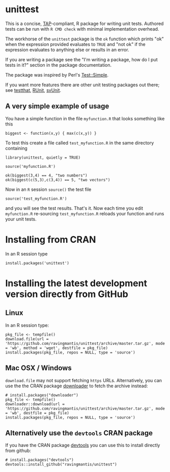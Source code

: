 unittest
========

This is a concise, [TAP](http://testanything.org/)-compliant, R package for writing unit tests. Authored tests can be run with `R CMD check` with minimal implementation overhead.

The workhorse of the `unittest` package is the `ok` function which prints "ok" when the expression provided evaluates to `TRUE` and "not ok" if the expression evaluates to anything else or results in an error.

If you are writing a package see the "I'm writing a package, how do I put tests in it?" section in the package documentation.

The package was inspired by Perl's [Test::Simple](http://search.cpan.org/perldoc?Test::Simple).

If you want more features there are other unit testing packages out there; see [testthat](http://CRAN.R-project.org/package=testthat), [RUnit](http://CRAN.R-project.org/package=RUnit), [svUnit](http://CRAN.R-project.org/package=svUnit).

A very simple example of usage
------------------------------

You have a simple function in the file `myfunction.R` that looks something like this

    biggest <- function(x,y) { max(c(x,y)) }
       
To test this create a file called `test_myfunction.R` in the same directory containing

    library(unittest, quietly = TRUE)
    
    source('myfunction.R')
    
    ok(biggest(3,4) == 4, "two numbers")    
    ok(biggest(c(5,3),c(3,4)) == 5, "two vectors")    

Now in an `R` session `source()` the test file

    source('test_myfunction.R')

and you will see the test results. That's it.  Now each time you edit `myfunction.R` re-sourcing `test_myfunction.R` reloads your function and runs your unit tests.

Installing from CRAN
====================

In an R session type

    install.packages('unittest')

Installing the latest development version directly from GitHub
==============================================================

Linux
-----

In an R session type:

    pkg_file <- tempfile()
    download.file(url = 'https://github.com/ravingmantis/unittest/archive/master.tar.gz', mode = 'wb', method = 'wget', destfile = pkg_file)
    install.packages(pkg_file, repos = NULL, type = 'source')

Mac OSX / Windows
-----------------

``download.file`` may not support fetching ``https`` URLs. Alternatively, you
can use the the CRAN package [downloader](https://CRAN.R-project.org/package=downloader)
to fetch the archive instead:

    # install.packages("downloader")
    pkg_file <- tempfile()
    downloader::download(url = 'https://github.com/ravingmantis/unittest/archive/master.tar.gz', mode = 'wb', destfile = pkg_file)
    install.packages(pkg_file, repos = NULL, type = 'source')

Alternatively use the `devtools` CRAN package
---------------------------------------------

If you have the CRAN package [devtools](https://CRAN.R-project.org/package=devtools)
you can use this to install directly from github:

    # install.packages("devtools")
    devtools::install_github("ravingmantis/unittest")


